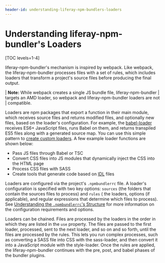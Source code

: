 ```yaml
---
header-id: understanding-liferay-npm-bundlers-loaders
---
```


# Understanding liferay-npm-bundler's Loaders

[TOC levels=1-4]

liferay-npm-bundler's mechanism is inspired by webpack. Like webpack, the 
liferay-npm-bundler processes files with a set of rules, which includes loaders 
that transform a project's source files before producing the final output. 

| **Note:** While webpack creates a single JS bundle file, liferay-npm-bundler 
| targets an AMD loader, so webpack and liferay-npm-bundler loaders are not 
| compatible.

Loaders are npm packages that export a function in their main module, which 
receives source files and returns modified files, and optionally new files, 
based on the loader's configuration. For example, the [babel-loader](https://github.com/liferay/liferay-js-toolkit/tree/master/packages/liferay-npm-bundler-loader-babel-loader) 
receives ES6+ JavaScript files, runs Babel on them, and returns transpiled ES5 
files along with a generated source map. You can use this simple pattern to 
[create custom loaders](/docs/7-1/tutorials/-/knowledge_base/t/creating-custom-loaders-for-the-liferay-npm-bundler). 
A few example loader functions are shown below:

- Pass JS files through Babel or TSC
- Convert CSS files into JS modules that dynamically inject the CSS into the 
  HTML page
- Process CSS files with SASS
- Create tools that generate code based on [IDL](https://en.wikipedia.org/wiki/Interface_description_language) 
  files

Loaders are configured via the project's `.npmbundlerrc` file. A loader's 
configuration is specified with two key options: `sources` 
(the folders that contain the sources files to process) and `rules` (
the loaders, options (if applicable), and regular expressions that determine 
which files to process). See [Understanding the `.npmbundlerrc`'s Structure](/docs/7-1/reference/-/knowledge_base/r/configuring-liferay-npm-bundler#package-processing-options) 
for more information on the configuration requirements and options. 

Loaders can be chained. Files are processed by the loaders in the order in which 
they are listed in the `use` property. The files are passed to the first loader, 
processed, sent to the next loader, and so on and so forth, until the files are 
processed by the rules. This lets you run complex processes, such as converting 
a SASS file into CSS with the sass-loader, and then convert it into a JavaScript 
module with the style-loader. Once the rules are applied, the 
liferay-npm-bundler continues with the pre, post, and babel phases of the 
bundler plugins. 
